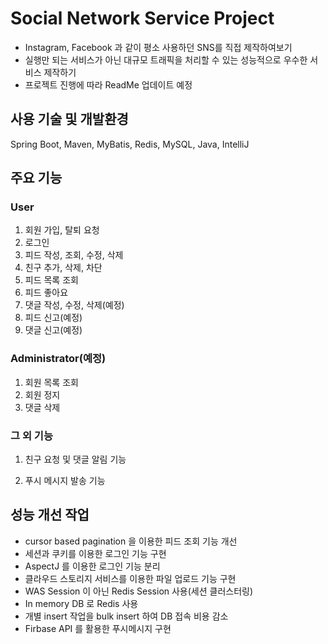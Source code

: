 # Social Network Service Project

* Instagram, Facebook 과 같이 평소 사용하던 SNS를 직접 제작하여보기
* 실행만 되는 서비스가 아닌 대규모 트래픽을 처리할 수 있는 성능적으로 우수한 서비스 제작하기
* 프로젝트 진행에 따라 ReadMe 업데이트 예정

## 사용 기술 및 개발환경

Spring Boot, Maven, MyBatis, Redis, MySQL, Java, IntelliJ



## 주요 기능

### User

1. 회원 가입, 탈퇴 요청
2. 로그인 
3. 피드 작성, 조회, 수정, 삭제
4. 친구 추가, 삭제, 차단
5. 피드 목록 조회
6. 피드 좋아요 
7. 댓글 작성, 수정, 삭제(예정)
8. 피드 신고(예정)
9. 댓글 신고(예정)

### Administrator(예정)

1. 회원 목록 조회
2. 회원 정지
3. 댓글 삭제

### 그 외 기능

1. 친구 요청 및 댓글 알림 기능

2. 푸시 메시지 발송 기능

   

## 성능 개선 작업

* cursor based pagination 을 이용한 피드 조회 기능 개선
* 세션과 쿠키를 이용한 로그인 기능 구현
* AspectJ 를 이용한 로그인 기능 분리
* 클라우드 스토리지 서비스를 이용한 파일 업로드 기능 구현
* WAS Session 이 아닌 Redis Session 사용(세션 클러스터링)
* In memory DB 로 Redis 사용
* 개별 insert 작업을 bulk insert 하여 DB 접속 비용 감소
* Firbase API 를 활용한 푸시메시지 구현
